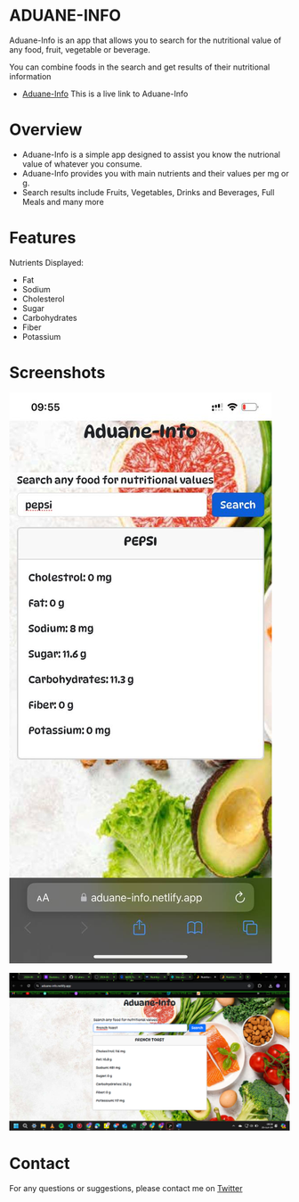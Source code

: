 # ADUANE-INFO

Aduane-Info is an app that allows you to search for the nutritional value of any food, fruit, vegetable or beverage.

You can combine foods in the search and get results of their nutritional information

- [Aduane-Info](https://aduane-info.netlify.app/) This is a live link to Aduane-Info

# Overview
- Aduane-Info is a simple app designed to assist you know the nutrional value of whatever you consume.
- Aduane-Info provides you with main nutrients and their values per mg or g.
- Search results include Fruits, Vegetables, Drinks and Beverages, Full Meals and many more

# Features
Nutrients Displayed:
- Fat
- Sodium
- Cholesterol
- Sugar
- Carbohydrates
- Fiber
- Potassium

# Screenshots
![mobile](./screenshots/photo_2024-06-25_09-56-06.jpg)

![web](./screenshots/Screenshot%202024-06-25%20095914.png)



# Contact
For any questions or suggestions, please contact me on [Twitter](https://twitter.com/_02ahmed)